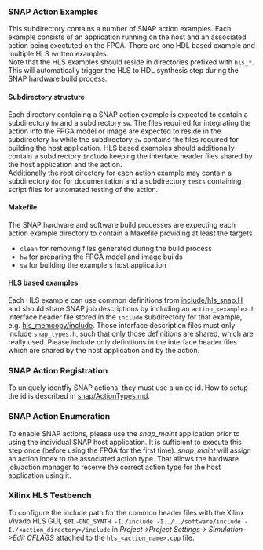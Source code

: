 ### SNAP Action Examples

This subdirectory contains a number of SNAP action examples. Each example consists of an application running on the host and an associated action being exectuted on the FPGA. There are one HDL based example and multiple HLS written examples.  
Note that the HLS examples should reside in directories prefixed with `hls_*`. This will automatically trigger the HLS to HDL synthesis step during the SNAP hardware build process.

#### Subdirectory structure
Each directory containing a SNAP action example is expected to contain a subdirectory `hw` and a subdirectory `sw`.
The files required for integrating the action into the FPGA model or image are expected to reside in the subdirectory `hw` while the subdirectory `sw` contains the files required for building the host application. HLS based examples should additionally contain a subdirectory `include` keeping the interface header files shared by the host application and the action.  
Additionally the root directory for each action example may contain a subdirectory `doc` for documentation and a subdirectory `tests` containing script files for automated testing of the action.

#### Makefile
The SNAP hardware and software build processes are expecting each action example directory to contain a Makefile providing at least the targets
- `clean` for removing files generated during the build process
- `hw` for preparing the FPGA model and image builds
- `sw` for building the example's host application

#### HLS based examples
Each HLS example can use common definitions from [include/hls_snap.H](./include/hls_snap.H) and should share SNAP job descriptions by including an `action_<example>.h` interface header file stored in the `include` subdirectory for that example, e.g. [hls_memcopy/include](./hls_memcopy/include). Those interface description files must only include `snap_types.h`, such that only those definitions are shared, which are really used. Please include only definitions in the interface header files which are shared by the host application and by the action.

### SNAP Action Registration

To uniquely identfiy SNAP actions, they must use a uniqe id. How to setup the id is described in [snap/ActionTypes.md](../ActionTypes.md).

### SNAP Action Enumeration

To enable SNAP actions, please use the *snap_maint* application prior to using the individual SNAP host application. It is sufficient to execute this step once (before using the FPGA for the first time). *snap_maint* will assign an action index to the associated action type. That allows the hardware job/action manager to reserve the correct action type for the host application using it.

### Xilinx HLS Testbench

To configure the include path for the common header files with the Xilinx Vivado HLS GUI, set `-DNO_SYNTH -I./include -I../../software/include -I./<action_directory>/include` in *Project->Project Settings-> Simulation->Edit CFLAGS* attached to the `hls_<action_name>.cpp` file.
